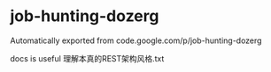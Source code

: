 # job-hunting-dozerg
Automatically exported from code.google.com/p/job-hunting-dozerg

docs is useful
理解本真的REST架构风格.txt
